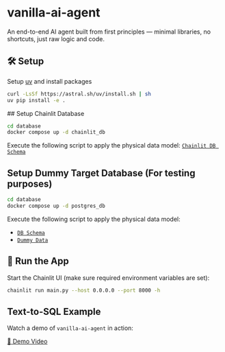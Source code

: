 # vanilla-ai-agent

An end-to-end AI agent built from first principles — minimal libraries, no shortcuts, just raw logic and code.

## 🛠️ Setup

Setup [uv](https://github.com/astral-sh/uv) and install packages
```bash
curl -LsSf https://astral.sh/uv/install.sh | sh
uv pip install -e .
```

## Setup Chainlit Database
```sh
cd database
docker compose up -d chainlit_db
```
Execute the following script to apply the physical data model: [`Chainlit DB Schema`](./database/scripts/chainlit_schema.sql)

## Setup Dummy Target Database (For testing purposes)
```sh
cd database
docker compose up -d postgres_db
```
Execute the following script to apply the physical data model: 
- [`DB Schema`](./database/scripts/schema.sql)
- [`Dummy Data`](./database/scripts/dummy_data.sql)


## 🚀 Run the App
Start the Chainlit UI (make sure required environment variables are set):

```bash
chainlit run main.py --host 0.0.0.0 --port 8000 -h
```

## Text-to-SQL Example

Watch a demo of `vanilla-ai-agent` in action:

[🎥 Demo Video](docs/sample.mov)

